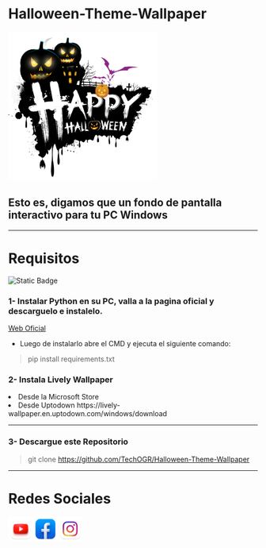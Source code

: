 # Halloween-Theme-Wallpaper

<img src="/static/img/imagen.png" width="300px" height="300px">

## Esto es, digamos que un fondo de pantalla interactivo para tu PC Windows

---

# Requisitos

<img alt="Static Badge" src="https://img.shields.io/badge/follow-me-red?style=plastic&color=%23181818&link=https%3A%2F%2Fwww.youtube.com%2F%40OnelCrack">

### 1- Instalar Python en su PC, valla a la pagina oficial y descarguelo e instalelo.
[Web Oficial](https://www.python.org/downloads/)
* Luego de instalarlo abre el CMD y ejecuta el siguiente comando:
> pip install requirements.txt

### 2- Instala Lively Wallpaper 
<li> Desde la Microsoft Store </li>
<li> Desde Uptodown https://lively-wallpaper.en.uptodown.com/windows/download </li>

---

### 3- Descargue este Repositorio
> git clone https://github.com/TechOGR/Halloween-Theme-Wallpaper

---

# Redes Sociales
<a href="https://www.youtube.com/@OnelCrack"><img src="/static/img/socials/YouTube.png" width="50px" height="50px"></img></a><a href="https://www.facebook.com/profile.php?id=100092376152191"><img src="/static/img/socials/Facebook.png" width="50px" height="50px"></img></a><a href=""><img src="/static/img/socials/Instagram.png" width="50px" height="50px"></a>
